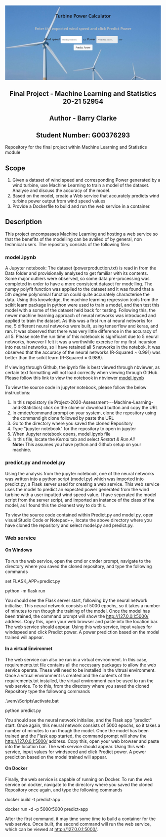 ![Web-Service](Images/WebService.JPG)

## <div align="center">Final Project - Machine Learning and Statistics 20-21 52954</div>
## <div align="center">Author - Barry Clarke</div>
## <div align="center">Student Number: G00376293</div>

Repository for the final project within Machine Learning and Statistics module

## Scope
1. Given a dataset of wind speed and corresponding Power generated by a wind turbine, use Machine Learning to train a model of the dataset. Analyse and discuss the accuracy of the model.
2. Based on the model, create a Web service that accurately predicts wind turbine power output from wind speed values
3. Provide a Dockerfile to build and run the web service in a container.

## Description
This project encompasses Machine Learning and hosting a web service so that the benefits of the modelling can be availed of by general, non technical users. The repository consists of the following files:

### model.ipynb
A Jupyter notebook: The dataset (powerproduction.txt) is read in from the Data folder and provisionally analysed to get familiar with its contents. Some major outliers were observed, so some data pre-processing was completed in order to have a more consistent dataset for modelling. The numpy polyfit function was applied to the dataset and it was found that a 5th degree polynomial function could quite accurately characterise the data. Using this knowledge, the machine learning regression tools from the scikit learn package in python were used to train a model, and then test this model with a some of the dataset held back for testing. Following this, the newer machine learning approach of neural networks was introduced and applied to train the dataset. As this was a first run at neural networks for me, 5 different neural networks were built, using tensorflow and keras, and ran. It was observed that there was very little difference in the accuracy of all 5. Please note the run time of this notebook is significant due to 5 neural networks, however I felt it was a worthwhile exercise for my first incursion into neural networks, so I have retained all 5 networks in the notebok. It was observed that the accuracy of the neural networks (R-Squared  ~ 0.991) was better than the scikit learn (R-Squared = 0.988).

If viewing through Github, the ipynb file is best viewed through nbviewer, as certain text formatting will not load correctly when viewing through GitHub. Please follow this link to view the notebook in nbviewer  [model.ipynb](https://nbviewer.jupyter.org/github/BarryClarke/Project-2020-Assessment---Machine-Learning-and-Statistics/blob/main/model.ipynb)

To view the source code in jupyter notebook, please follow the below instructions:
1. In this repoistory (ie Project-2020-Assessment---Machine-Learning-and-Statistics) click on the clone or download button and copy the URL
2. In cmder/command prompt on your system, clone the repository using the command git clone followed by paste the URL
3. Go to the directory where you saved the cloned Repository
4. Type "jupyter notebook" for the repository to open in jupyter
5. When Jupyter notebook opens, model.ipynb file
6. In this file, locate the *Kernal* tab and select *Restart & Run All* <br>
**Note:** This assumes you have python and Github setup on your machine.<br>

### predict.py and model.py
Using the analysis from the jupyter notebook, one of the neural networks was written into a python script (model.py) which was imported into predict.py, a Flask server used for creating a web service. This web service uses the model to predict an expected power generated from the wind turbine with a user inputted wind speed value. I have seperated  the model script from the server script, and imported an instance of the class of the model, as I found this the cleanest way to do this.<br>

To view the source code contained within Predict.py and model.py, open visual Studio Code or Notepad++, locate the above directory where you have cloned the repository and select model.py and predict.py.<br>

### Web service
#### On Windows
To run the web service, open the cmd or cmder prompt, navigate to the directory where you saved the cloned repository, and type the following commands<br>
   
set FLASK_APP=predict.py<br>
    
python -m flask run<br>

You should see the Flask server start, following by the neural network initialise. This neural network consists of 5000 epochs, so it takes a number of minutes to run though the training of the model. Once the model has been trained, the command prompt will show the http://127.0.0.1:5000/ address. Copy this, open your web browser and paste into the location bar. The web service should appear. Using this web service, input values for windspeed and click Predict power. A power prediction based on the model trained will appear.

#### In a virtual Environmet
The web service can also be run in a virtual environment. In this case, requirements.txt file contains all the necessary packages to allow the web service operate. These will need to be installed in the vitrual environment. Once a vitrual environment is created and the contents of the requirements.txt installed, the virtual environment can be used to run the web service. To to this, from the directory where you saved the cloned Repository type the followong commands<br>

.\venv\Scripts\activate.bat<br>

python predict.py<br>

You should see the neural network initialise, and the Flask app "predict" start. Once again, this neural network consists of 5000 epochs, so it takes a number of minutes to run though the model. Once the model has been trained and the Flask app started, the command prompt will show the http://127.0.0.1:5000/ address. Copy this, open your web browser and paste into the location bar. The web service should appear. Using this web service, input values for windspeed and click Predict power. A power prediction based on the model trained will appear.

#### On Docker
Finally, the web service is capable of running on Docker. To run the web service on docker, navigate to the directory where you saved the cloned Repository once again, and type the following commands<br>

docker build -t predict-app .<br>

docker run -d -p 5000:5000 predict-app<br>

After the first command, it may time some time to build a container for the web service. Once built, the second command will run the web service, which can be viewed at http://127.0.0.1:5000/.




